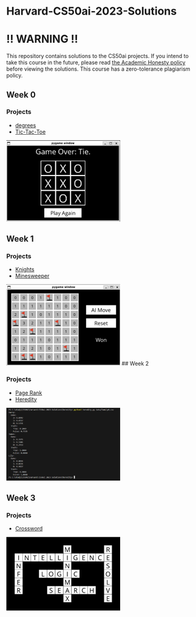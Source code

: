 # Harvard-CS50ai-2023-Solutions
# ‼️ WARNING ‼️
This repository contains solutions to the CS50ai  projects. If you intend to take this course in the future, please read [the Academic Honesty policy](https://cs50.harvard.edu/ai/2023/honesty/)
  before viewing the solutions.
This course has a zero-tolerance plagiarism policy.

## Week 0

### Projects
- [degrees](degrees)
- [Tic-Tac-Toe](tictactoe)
<img src="tictactoe/image.png" alt="Image Description" width="300"/>

## Week 1

### Projects
- [Knights](knights)
- [Minesweeper](minesweeper)
<img src="minesweeper/image.png" alt="Image Description" width="300"/>
## Week 2

### Projects
- [Page Rank](pagerank)
- [Heredity](heredity)
<img src="heredity/image.png" alt="Image Description" width="300"/>

## Week 3

### Projects
- [Crossword](crossword)
<img src="crossword/image.png" alt="Image Description" width="300"/>

